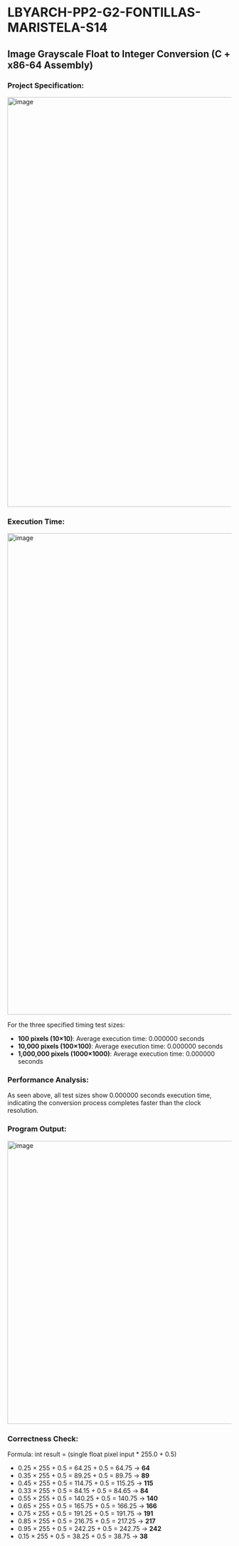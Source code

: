 # LBYARCH-PP2-G2-FONTILLAS-MARISTELA-S14

## Image Grayscale Float to Integer Conversion (C + x86-64 Assembly)

### Project Specification:

<img width="996" height="919" alt="image" src="https://github.com/user-attachments/assets/b35ef063-99ba-49a1-8cda-0a0fba33873b" />

### Execution Time:

<img width="1920" height="1080" alt="image" src="https://github.com/user-attachments/assets/3acc41a6-fa73-422d-a336-87506b7a2c5e" />

For the three specified timing test sizes:
- **100 pixels (10×10)**: Average execution time: 0.000000 seconds
- **10,000 pixels (100×100)**: Average execution time: 0.000000 seconds  
- **1,000,000 pixels (1000×1000)**: Average execution time: 0.000000 seconds

### Performance Analysis:

As seen above, all test sizes show 0.000000 seconds execution time, indicating the conversion process completes faster than the clock resolution.

### Program Output:

<img width="1100" height="635" alt="image" src="https://github.com/user-attachments/assets/545fc0ea-c9bb-4a96-9f2a-329a415b64fe" />

### Correctness Check:

Formula: int result = (single float pixel input * 255.0 + 0.5)

- 0.25 × 255 + 0.5 = 64.25 + 0.5 = 64.75 → **64** 
- 0.35 × 255 + 0.5 = 89.25 + 0.5 = 89.75 → **89**  
- 0.45 × 255 + 0.5 = 114.75 + 0.5 = 115.25 → **115** 
- 0.33 × 255 + 0.5 = 84.15 + 0.5 = 84.65 → **84** 
- 0.55 × 255 + 0.5 = 140.25 + 0.5 = 140.75 → **140** 
- 0.65 × 255 + 0.5 = 165.75 + 0.5 = 166.25 → **166** 
- 0.75 × 255 + 0.5 = 191.25 + 0.5 = 191.75 → **191** 
- 0.85 × 255 + 0.5 = 216.75 + 0.5 = 217.25 → **217** 
- 0.95 × 255 + 0.5 = 242.25 + 0.5 = 242.75 → **242** 
- 0.15 × 255 + 0.5 = 38.25 + 0.5 = 38.75 → **38** 

